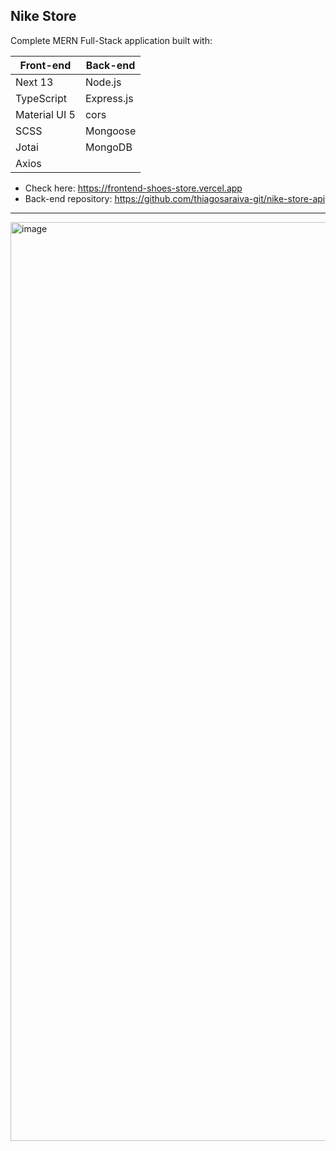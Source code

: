 ## Nike Store

Complete MERN Full-Stack application built with:

| Front-end     | Back-end     |
|--------------  |--------------|
| Next 13        | Node.js      |
| TypeScript     | Express.js   |
| Material UI 5  | cors         |
| SCSS           | Mongoose     |
| Jotai          | MongoDB      |
| Axios          |              |

- Check here: https://frontend-shoes-store.vercel.app
- Back-end repository: https://github.com/thiagosaraiva-git/nike-store-api
---
<img width="1470" alt="image" src="https://github.com/thiagosaraiva-git/nike-store-app/assets/9470353/09174c9b-796c-4e18-bbaa-c4361b0d9cf6">

